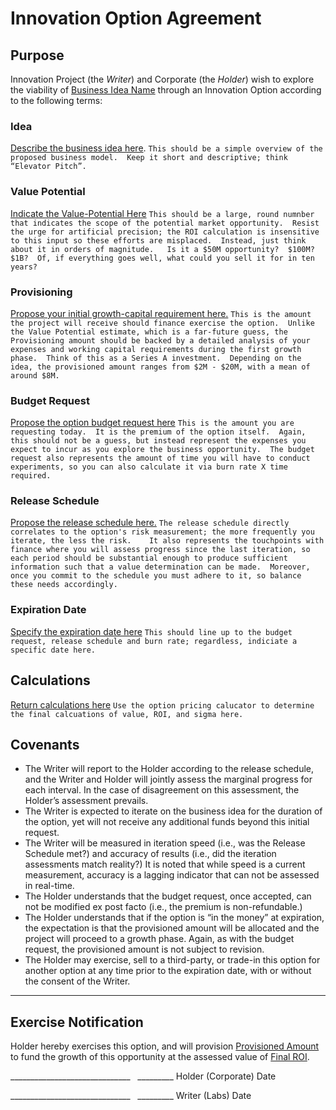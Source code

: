 # Innovation Option Agreement
## Purpose
Innovation Project (the *Writer*) and Corporate (the *Holder*) wish to explore the viability of [Business Idea Name]() through an Innovation Option according to the following terms:

### Idea
[Describe the business idea here]().
`This should be a simple overview of the proposed business model.  Keep it short and descriptive; think “Elevator Pitch”.`

### Value Potential
[Indicate the Value-Potential Here]()
`This should be a large, round numnber that indicates the scope of the potential market opportunity.  Resist the urge for artificial precision; the ROI calculation is insensitive to this input so these efforts are misplaced.  Instead, just think about it in orders of magnitude.   Is it a $50M opportunity?  $100M?  $1B?  Of, if everything goes well, what could you sell it for in ten years?`

### Provisioning
[Propose your initial growth-capital requirement here.]()
`This is the amount the project will receive should finance exercise the option.  Unlike the Value Potential estimate, which is a far-future guess, the Provisioning amount should be backed by a detailed analysis of your expenses and working capital requirements during the first growth phase.  Think of this as a Series A investment.  Depending on the idea, the provisioned amount ranges from $2M - $20M, with a mean of around $8M.  `

### Budget Request
[Propose the option budget request here]()
`This is the amount you are requesting today.  It is the premium of the option itself.  Again, this should not be a guess, but instead represent the expenses you expect to incur as you explore the business opportunity.  The budget request also represents the amount of time you will have to conduct experiments, so you can also calculate it via burn rate X time required.  `

### Release Schedule
[Propose the release schedule here.]()
`The release schedule directly correlates to the option's risk measurement; the more frequently you iterate, the less the risk.    It also represents the touchpoints with finance where you will assess progress since the last iteration, so each period should be substantial enough to produce sufficient information such that a value determination can be made.  Moreover, once you commit to the schedule you must adhere to it, so balance these needs accordingly.`

### Expiration Date
[Specify the expiration date here]()
`This should line up to the budget request, release schedule and burn rate; regardless, indiciate a specific date here.`

## Calculations
[Return calculations here]()
`Use the option pricing calucator to determine the final calcuations of value, ROI, and sigma here. `

## Covenants
- The Writer will report to the Holder according to the release schedule, and the Writer and Holder will jointly assess the marginal progress for each interval.  In the case of disagreement on this assessment, the Holder’s assessment prevails.  
- The Writer is expected to iterate on the business idea for the duration of the option, yet will not receive any additional funds beyond this initial request.
- The Writer will be measured in iteration speed (i.e., was the Release Schedule met?) and accuracy of results (i.e., did the iteration assessments match reality?)  It is noted that while speed is a current measurement, accuracy is a lagging indicator that can not be assessed in real-time.
- The Holder understands that the budget request, once accepted, can not be modified ex post facto (i.e., the premium is non-refundable.)  
- The Holder understands that if the option is “in the money” at expiration, the expectation is that the provisioned amount will be allocated and the project will proceed to a growth phase. Again, as with the budget request, the provisioned amount is not subject to revision.  
- The Holder may exercise, sell to a third-party, or trade-in this option for another option at any time prior to the expiration date, with or without the consent of the Writer.  

---- 
## Exercise Notification
Holder hereby exercises this option, and will provision [Provisioned Amount]() to fund the growth of this opportunity at the assessed value of [Final ROI][10].  


\_\_\_\_\_\_\_\_\_\_\_\_\_\_\_\_\_\_\_\_\_\_\_\_\_\_\_\_\_\_    \_\_\_\_\_\_\_\_\_ Holder (Corporate)            Date


\_\_\_\_\_\_\_\_\_\_\_\_\_\_\_\_\_\_\_\_\_\_\_\_\_\_\_\_\_\_    \_\_\_\_\_\_\_\_\_ Writer (Labs)                 Date

[10]:	.